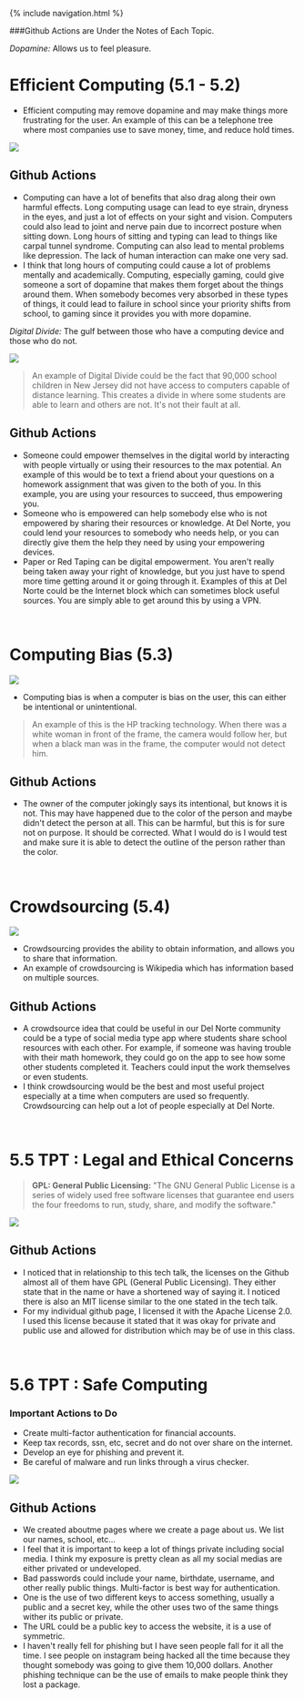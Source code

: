 {% include navigation.html %}

###Github Actions are Under the Notes of Each Topic.

_Dopamine:_ Allows us to feel pleasure.

# Efficient Computing (5.1 - 5.2)
* Efficient computing may remove dopamine and may make things more frustrating for the user. An example of this can be a telephone tree where most companies use to save money, time, and reduce hold times.

![](https://github.com/nighthawkcoders/nighthawk_csp/raw/master/static/assets/flowchart.png)

## Github Actions
*  Computing can have a lot of benefits that also drag along their own harmful effects. Long computing usage can lead to eye strain, dryness in the eyes, and just a lot of effects on your sight and vision. Computers could also lead to joint and nerve pain due to incorrect posture when sitting down. Long hours of sitting and typing can lead to things like carpal tunnel syndrome.  Computing can also lead to mental problems like depression. The lack of human interaction can make one very sad.
*  I think that long hours of computing could cause a lot of problems mentally and academically. Computing, especially gaming, could give someone a sort of dopamine that makes them forget about the things around them. When somebody becomes very absorbed in these types of things, it could lead to failure in school since your priority shifts from school, to gaming since it provides you with more dopamine.

_Digital Divide:_ The gulf between those who have a computing device and those who do not.

![](https://github.com/nighthawkcoders/nighthawk_csp/raw/master/static/assets/digitaldivide.jpeg)

> An example of Digital Divide could be the fact that 90,000 school children in New Jersey did not have access to computers capable of distance learning. This creates a divide in where some students are able to learn and others are not. It's not their fault at all.

## Github Actions
* Someone could empower themselves in the digital world by interacting with people virtually or using their resources to the max potential. An example of this would be to text a friend about your questions on a homework assignment that was given to the both of you. In this example, you are using your resources to succeed, thus empowering you.
* Someone who is empowered can help somebody else who is not empowered by sharing their resources or knowledge. At Del Norte, you could lend your resources to somebody who needs help, or you can directly give them the help they need by using your empowering devices.
* Paper or Red Taping can be digital empowerment. You aren't really being taken away your right of knowledge, but you just have to spend more time getting around it or going through it. Examples of this at Del Norte could be the Internet block which can sometimes block useful sources. You are simply able to get around this by using a VPN.

<br>

# Computing Bias (5.3)

![](https://github.com/nighthawkcoders/nighthawk_csp/raw/master/static/assets/computerbias.webp)
* Computing bias is when a computer is bias on the user, this can either be intentional or unintentional. 
> An example of this is the HP tracking technology. When there was a white woman in front of the frame, the camera would follow her, but when a black man was in the frame, the computer would not detect him.

## Github Actions
* The owner of the computer jokingly says its intentional, but knows it is not. This may have happened due to the color of the person and maybe didn't detect the person at all. This can be harmful, but this is for sure not on purpose. It should be corrected. What I would do is I would test and make sure it is able to detect the outline of the person rather than the color.

<br>

# Crowdsourcing (5.4) 
![](https://github.com/nighthawkcoders/nighthawk_csp/raw/master/static/assets/crowdsourcing.jpeg)

* Crowdsourcing provides the ability to obtain information, and allows you to share that information.
* An example of crowdsourcing is Wikipedia which has information based on multiple sources.

## Github Actions
* A crowdsource idea that could be useful in our Del Norte community could be a type of social media type app where students share school resources with each other. For example, if someone was having trouble with their math homework, they could go on the app to see how some other students completed it. Teachers could input the work themselves or even students. 
* I think crowdsourcing would be the best and most useful project especially at a time when computers are used so frequently. Crowdsourcing can help out a lot of people especially at Del Norte.  

<br>

# 5.5 TPT : Legal and Ethical Concerns
> **GPL: General Public Licensing:** "The GNU General Public License is a series of widely used free software licenses that guarantee end users the four freedoms to run, study, share, and modify the software."

![](https://upload.wikimedia.org/wikipedia/commons/9/93/GPLv3_Logo.svg)

## Github Actions
* I noticed that in relationship to this tech talk, the licenses on the Github almost all of them have GPL (General Public Licensing). They either state that in the name or have a shortened way of saying it. I noticed there is also an MIT license similar to the one stated in the tech talk.
* For my individual github page, I licensed it with the Apache License 2.0. I used this license because it stated that it was okay for private and public use and allowed for distribution which may be of use in this class.

<br>

# 5.6 TPT : Safe Computing

### Important Actions to Do
* Create multi-factor authentication for financial accounts.
* Keep tax records, ssn, etc, secret and do not over share on the internet.
* Develop an eye for phishing and prevent it.
* Be careful of malware and run links through a virus checker.

![](https://blog.malwarebytes.com/wp-content/uploads/2018/09/shutterstock_749866270-900x506.jpg)

## Github Actions
* We created aboutme pages where we create a page about us. We list our names, school, etc...
* I feel that it is important to keep a lot of things private including social media. I think my exposure is pretty clean as all my social medias are either privated or undeveloped.
* Bad passwords could include your name, birthdate, username, and other really public things. Multi-factor is best way for authentication.
* One is the use of two different keys to access something, usually a public and a secret key, while the other uses two of the same things wither its public or private.
* The URL could be a public key to access the website, it is a use of symmetric.
* I haven't really fell for phishing but I have seen people fall for it all the time. I see people on instagram being hacked all the time because they thought somebody was going to give them 10,000 dollars. Another phishing technique can be the use of emails to make people think they lost a package.




